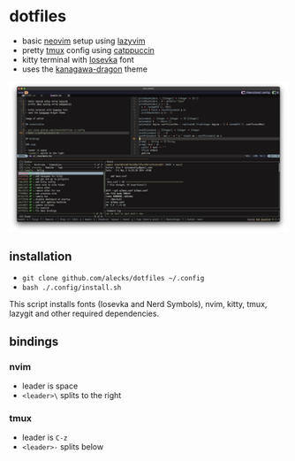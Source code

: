 # dotfiles

- basic [neovim](https://neovim.io) setup using [lazyvim](https://lazyvim.org)
- pretty [tmux](https://github.com/tmux/tmux/wiki) config using [catppuccin](https://github.com/catppuccin/tmux)
- kitty terminal with [Iosevka](https://github.com/be5invis/Iosevka) font
- uses the [kanagawa-dragon](https://github.com/rebelot/kanagawa.nvim) theme

![image of editor](./image.png)

## installation

- `git clone github.com/alecks/dotfiles ~/.config`
- `bash ./.config/install.sh`

This script installs fonts (Iosevka and Nerd Symbols), nvim, kitty, tmux, lazygit and other required dependencies.

## bindings

### nvim

- leader is space
- `<leader>\` splits to the right

### tmux

- leader is `C-z`
- `<leader>-` splits below
